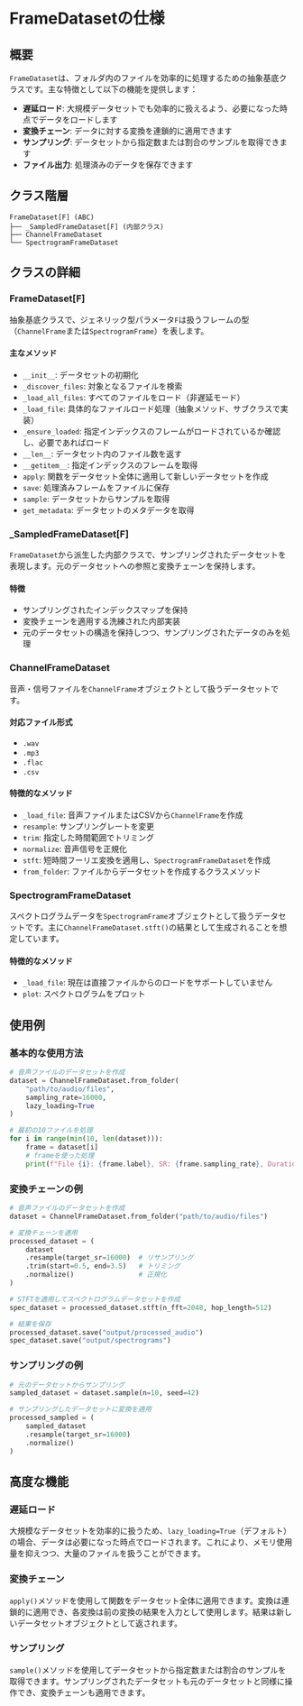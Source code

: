 # FrameDatasetの仕様

## 概要

`FrameDataset`は、フォルダ内のファイルを効率的に処理するための抽象基底クラスです。主な特徴として以下の機能を提供します：

- **遅延ロード**: 大規模データセットでも効率的に扱えるよう、必要になった時点でデータをロードします
- **変換チェーン**: データに対する変換を連鎖的に適用できます
- **サンプリング**: データセットから指定数または割合のサンプルを取得できます
- **ファイル出力**: 処理済みのデータを保存できます

## クラス階層

```
FrameDataset[F] (ABC)
├── _SampledFrameDataset[F] (内部クラス)
├── ChannelFrameDataset
└── SpectrogramFrameDataset
```

## クラスの詳細

### FrameDataset[F]

抽象基底クラスで、ジェネリック型パラメータ`F`は扱うフレームの型（`ChannelFrame`または`SpectrogramFrame`）を表します。

#### 主なメソッド

- `__init__`: データセットの初期化
- `_discover_files`: 対象となるファイルを検索
- `_load_all_files`: すべてのファイルをロード（非遅延モード）
- `_load_file`: 具体的なファイルロード処理（抽象メソッド、サブクラスで実装）
- `_ensure_loaded`: 指定インデックスのフレームがロードされているか確認し、必要であればロード
- `__len__`: データセット内のファイル数を返す
- `__getitem__`: 指定インデックスのフレームを取得
- `apply`: 関数をデータセット全体に適用して新しいデータセットを作成
- `save`: 処理済みフレームをファイルに保存
- `sample`: データセットからサンプルを取得
- `get_metadata`: データセットのメタデータを取得

### _SampledFrameDataset[F]

`FrameDataset`から派生した内部クラスで、サンプリングされたデータセットを表現します。元のデータセットへの参照と変換チェーンを保持します。

#### 特徴

- サンプリングされたインデックスマップを保持
- 変換チェーンを適用する洗練された内部実装
- 元のデータセットの構造を保持しつつ、サンプリングされたデータのみを処理

### ChannelFrameDataset

音声・信号ファイルを`ChannelFrame`オブジェクトとして扱うデータセットです。

#### 対応ファイル形式

- `.wav`
- `.mp3`
- `.flac`
- `.csv`

#### 特徴的なメソッド

- `_load_file`: 音声ファイルまたはCSVから`ChannelFrame`を作成
- `resample`: サンプリングレートを変更
- `trim`: 指定した時間範囲でトリミング
- `normalize`: 音声信号を正規化
- `stft`: 短時間フーリエ変換を適用し、`SpectrogramFrameDataset`を作成
- `from_folder`: ファイルからデータセットを作成するクラスメソッド

### SpectrogramFrameDataset

スペクトログラムデータを`SpectrogramFrame`オブジェクトとして扱うデータセットです。主に`ChannelFrameDataset.stft()`の結果として生成されることを想定しています。

#### 特徴的なメソッド

- `_load_file`: 現在は直接ファイルからのロードをサポートしていません
- `plot`: スペクトログラムをプロット

## 使用例

### 基本的な使用方法

```python
# 音声ファイルのデータセットを作成
dataset = ChannelFrameDataset.from_folder(
    "path/to/audio/files",
    sampling_rate=16000,
    lazy_loading=True
)

# 最初の10ファイルを処理
for i in range(min(10, len(dataset))):
    frame = dataset[i]
    # frameを使った処理
    print(f"File {i}: {frame.label}, SR: {frame.sampling_rate}, Duration: {frame.duration}s")
```

### 変換チェーンの例

```python
# 音声ファイルのデータセットを作成
dataset = ChannelFrameDataset.from_folder("path/to/audio/files")

# 変換チェーンを適用
processed_dataset = (
    dataset
    .resample(target_sr=16000)  # リサンプリング
    .trim(start=0.5, end=3.5)   # トリミング
    .normalize()                # 正規化
)

# STFTを適用してスペクトログラムデータセットを作成
spec_dataset = processed_dataset.stft(n_fft=2048, hop_length=512)

# 結果を保存
processed_dataset.save("output/processed_audio")
spec_dataset.save("output/spectrograms")
```

### サンプリングの例

```python
# 元のデータセットからサンプリング
sampled_dataset = dataset.sample(n=10, seed=42)

# サンプリングしたデータセットに変換を適用
processed_sampled = (
    sampled_dataset
    .resample(target_sr=16000)
    .normalize()
)
```

## 高度な機能

### 遅延ロード

大規模なデータセットを効率的に扱うため、`lazy_loading=True`（デフォルト）の場合、データは必要になった時点でロードされます。これにより、メモリ使用量を抑えつつ、大量のファイルを扱うことができます。

### 変換チェーン

`apply()`メソッドを使用して関数をデータセット全体に適用できます。変換は連鎖的に適用でき、各変換は前の変換の結果を入力として使用します。結果は新しいデータセットオブジェクトとして返されます。

### サンプリング

`sample()`メソッドを使用してデータセットから指定数または割合のサンプルを取得できます。サンプリングされたデータセットも元のデータセットと同様に操作でき、変換チェーンも適用できます。
